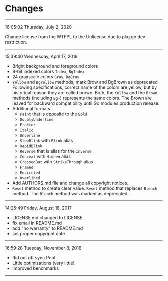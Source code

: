 Changes
=======

---
16:05:02
Thursday, July 2, 2020

Change license from the WTFPL to the Unlicense due to pkg.go.dev restriction.

---
15:39:40
Wednesday, April 17, 2019

- Bright background and foreground colors
- 8-bit indexed colors `Index`, `BgIndex`
- 24 grayscale colors `Gray`, `BgGray`
- `Yellow` and `BgYellow` methods, mark Brow and BgBrown as deprecated
  Following specifications, correct name of the colors are yellow, but
  by historical reason they are called brown. Both, the `Yellow` and the
  `Brown` methods (including `Bg+`) represents the same colors. The Brown
  are leaved for backward compatibility until Go modules production release.
- Additional formats
  + `Faint` that is opposite to the `Bold`
  + `DoublyUnderline`
  + `Fraktur`
  + `Italic`
  + `Underline`
  + `SlowBlink` with `Blink` alias
  + `RapidBlink`
  + `Reverse` that is alias for the `Inverse`
  + `Conceal` with `Hidden` alias
  + `CrossedOut` with `StrikeThrough` alias
  + `Framed`
  + `Encircled`
  + `Overlined`
- Add AUTHORS.md file and change all copyright notices.
- `Reset` method to create clear value. `Reset` method that replaces
  `Bleach` method. The `Bleach` method was marked as deprecated.

---

14:25:49
Friday, August 18, 2017

- LICENSE.md changed to LICENSE
- fix email in README.md
- add "no warranty" to README.md
- set proper copyright date

---

16:59:28
Tuesday, November 8, 2016

- Rid out off sync.Pool
- Little optimizations (very little)
- Improved benchmarks

---
